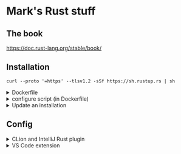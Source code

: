 # Mark's Rust stuff

## The book
https://doc.rust-lang.org/stable/book/

## Installation
`curl --proto '=https' --tlsv1.2 -sSf https://sh.rustup.rs | sh`

<details>
<summary>Dockerfile</summary>

```console
# Dockerfile with JetBrains CLion
FROM codercom/enterprise-base:ubuntu

# Run everything as root
USER root

# Packages required for multi-editor support
RUN apt-get update && \
    DEBIAN_FRONTEND="noninteractive" apt-get install -y \
    libxtst6 \
    libxrender1 \
    libfontconfig1 \
    libxi6 \
    libgtk-3-0

# Install JetBrains CLion.
RUN mkdir -p /opt/clion
RUN curl -L "https://download.jetbrains.com/product?code=CL&latest&distribution=linux" | tar -C /opt/clion --strip-components 1 -xzvf -

# Add a binary to the PATH that points to the clion startup script.
RUN ln -s /opt/clion/bin/clion.sh /usr/bin/clion

# configure script
COPY ["configure", "/coder/configure"]
RUN chmod +x /coder/configure

# Set back to coder user
USER coder

# Add Rust to path
ENV PATH /home/coder/.cargo/bin:${PATH}
```    
</details>

<details>
<summary>configure script (in Dockerfile)</summary>

```console
# add rust programming language
curl --proto '=https' --tlsv1.2 -sSf https://sh.rustup.rs | sh -s -- -y

# install VS Code extensions into code-server

SERVICE_URL=https://open-vsx.org/vscode/gallery ITEM_URL=https://open-vsx.org/vscode/item /var/tmp/coder/code-server/bin/code-server --install-extension rust-lang.rust
```
</details>

<details>
<summary>Update an installation</summary>

`rustup update`
</details>

## Config

<details>
<summary>CLion and IntelliJ Rust plugin</summary>

CLion/IntelliJ plug-ins are located in:
```console
~/.local/share/JetBrains/CLion2002.1/intellij-rust
JavaEWAH-1.1.13.jar                 markdown-jvm-0.3.1.jar
completion-ranking-rust-0.4.1.jar   org.eclipse.jgit-6.1.0.202203080745-r.jar
intelliLang.jar                     searchableOptions-0.4.172.4687-221.jar
intellij-rust-0.4.172.4687-221.jar  semver4j-3.1.0.jar
jackson-dataformat-toml-2.13.3.jar
```

https://plugins.jetbrains.com/plugin/8182-rust

</details>

<details>
<summary>VS Code extension</summary>

https://marketplace.visualstudio.com/items?itemName=rust-lang.rust

</details>
